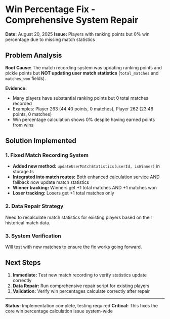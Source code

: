 # Win Percentage Fix - Comprehensive System Repair

**Date:** August 20, 2025
**Issue:** Players with ranking points but 0% win percentage due to missing match statistics

## Problem Analysis

**Root Cause:** The match recording system was updating ranking points and pickle points but **NOT updating user match statistics** (`total_matches` and `matches_won` fields).

**Evidence:**
- Many players have substantial ranking points but 0 total matches recorded
- Examples: Player 263 (44.40 points, 0 matches), Player 262 (23.46 points, 0 matches)
- Win percentage calculation shows 0% despite having earned points from wins

## Solution Implemented

### 1. **Fixed Match Recording System**
- **Added new method:** `updateUserMatchStatistics(userId, isWinner)` in storage.ts
- **Integrated into match routes:** Both enhanced calculation service AND fallback now update match statistics
- **Winner tracking:** Winners get +1 total matches AND +1 matches won
- **Loser tracking:** Losers get +1 total matches only

### 2. **Data Repair Strategy**
Need to recalculate match statistics for existing players based on their historical match data.

### 3. **System Verification**
Will test with new matches to ensure the fix works going forward.

## Next Steps

1. **Immediate:** Test new match recording to verify statistics update correctly
2. **Data Repair:** Run comprehensive repair script for existing players
3. **Validation:** Verify win percentages calculate correctly after repair

---
**Status:** Implementation complete, testing required
**Critical:** This fixes the core win percentage calculation issue system-wide